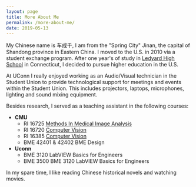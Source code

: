 ```yaml
---
layout: page
title: More About Me
permalink: /more-about-me/
date: 2019-05-13
---
```


My Chinese name is 车成千, I am from the "Spring City" Jinan, the capital of Shandong province in Eastern China. I moved to the U.S. in 2010 via a student exchange program. After one year's of study in [Ledyard High School](http://lhs.ledyard.net/) in Connecticut, I decided to pursue higher education in the U.S. 

At UConn I really enjoyed working as an Audio/Visual technician in the Student Union to provide technological support for meetings and events within the Student Union. This includes projectors, laptops, microphones, lighting and sound mixing equipment.

Besides research, I served as a teaching assistant in the following courses:
* **CMU**
    * RI  16725 [Methods In Medical Image Analysis](http://biglab.ri.cmu.edu/galeotti/methods_course/methods_course_2017/)
    * RI  16720 [Computer Vision](http://ci2cv.net/16720b/)
    * RI  16385 [Computer Vision](http://www.cs.cmu.edu/~16385/)
    * BME 42401 & 42402 BME Design
* **Uconn**
    * BME 3120 LabVIEW Basics for Engineers
    * BME 3500 BME 3120 LabVIEW Basics for Engineers

In my spare time, I like reading Chinese historical novels and watching movies.
